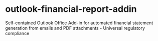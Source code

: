 # outlook-financial-report-addin
Self-contained Outlook Office Add-in for automated financial statement generation from emails and PDF attachments - Universal regulatory compliance
